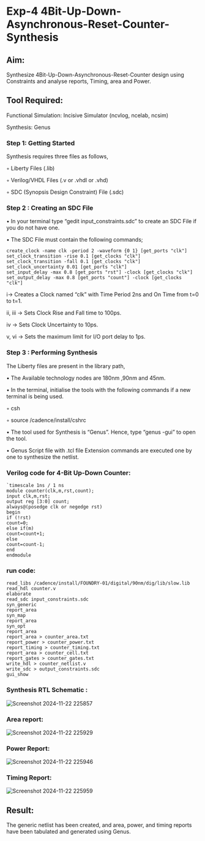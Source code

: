 # Exp-4 4Bit-Up-Down-Asynchronous-Reset-Counter-Synthesis

## Aim:

Synthesize 4Bit-Up-Down-Asynchronous-Reset-Counter design using Constraints and analyse reports, Timing, area and Power.

## Tool Required:

Functional Simulation: Incisive Simulator (ncvlog, ncelab, ncsim)

Synthesis: Genus

### Step 1: Getting Started

Synthesis requires three files as follows,

◦ Liberty Files (.lib)

◦ Verilog/VHDL Files (.v or .vhdl or .vhd)

◦ SDC (Synopsis Design Constraint) File (.sdc)

 ### Step 2 : Creating an SDC File

•	In your terminal type “gedit input_constraints.sdc” to create an SDC File if you do not have one.

•	The SDC File must contain the following commands;
~~~
create_clock -name clk -period 2 -waveform {0 1} [get_ports "clk"]
set_clock_transition -rise 0.1 [get_clocks "clk"]
set_clock_transition -fall 0.1 [get_clocks "clk"]
set_clock_uncertainty 0.01 [get_ports "clk"]
set_input_delay -max 0.8 [get_ports "rst"] -clock [get_clocks "clk"]
set_output_delay -max 0.8 [get_ports "count"] -clock [get_clocks "clk"]
~~~
i→ Creates a Clock named “clk” with Time Period 2ns and On Time from t=0 to t=1.

ii, iii → Sets Clock Rise and Fall time to 100ps.

iv → Sets Clock Uncertainty to 10ps.

v, vi → Sets the maximum limit for I/O port delay to 1ps.

### Step 3 : Performing Synthesis

The Liberty files are present in the library path,

• The Available technology nodes are 180nm ,90nm and 45nm.

• In the terminal, initialise the tools with the following commands if a new terminal is being
used.

◦ csh

◦ source /cadence/install/cshrc

• The tool used for Synthesis is “Genus”. Hence, type “genus -gui” to open the tool.

• Genus Script file with .tcl file Extension commands are executed one by one to synthesize the netlist.

### Verilog code for 4-Bit Up-Down Counter:
~~~
`timescale 1ns / 1 ns
module counter(clk,m,rst,count);
input clk,m,rst;
output reg [3:0] count;
always@(posedge clk or negedge rst)
begin
if (!rst)
count=0;
else if(m)
count=count+1;
else
count=count-1;
end
endmodule
~~~
### run code:
~~~
read_libs /cadence/install/FOUNDRY-01/digital/90nm/dig/lib/slow.lib
read_hdl counter.v
elaborate
read_sdc input_constraints.sdc 
syn_generic
report_area
syn_map
report_area
syn_opt
report_area 
report_area > counter_area.txt
report_power > counter_power.txt
report_timing > counter_timing.txt
report_area > counter_cell.txt
report_gates > counter_gates.txt
write_hdl > counter_netlist.v
write_sdc > output_constraints.sdc 
gui_show
~~~

### Synthesis RTL Schematic :

![Screenshot 2024-11-22 225857](https://github.com/user-attachments/assets/dbb9c710-cb98-4579-9845-3112b94d4249)

### Area report:

![Screenshot 2024-11-22 225929](https://github.com/user-attachments/assets/8ede62d7-c15f-4d8d-9407-9b6459711d9b)

### Power Report:

![Screenshot 2024-11-22 225946](https://github.com/user-attachments/assets/b03c2d3b-3698-4e44-98e7-821ba4a131a8)

### Timing Report: 

![Screenshot 2024-11-22 225959](https://github.com/user-attachments/assets/24f01538-edff-4637-ac50-01e9990e3ef6)

## Result: 

The generic netlist has been created, and area, power, and timing reports have been tabulated and generated using Genus.





